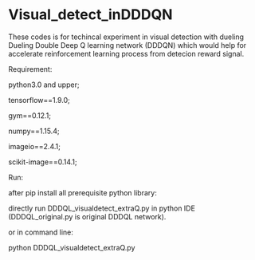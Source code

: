 # Visual_detect_inDDDQN

These codes is for techincal experiment in visual detection with dueling Dueling Double Deep Q learning network (DDDQN) which would help for accelerate reinforcement learning process from detecion reward signal.

Requirement:

python3.0 and upper;

tensorflow==1.9.0;

gym==0.12.1;

numpy==1.15.4;

imageio==2.4.1;

scikit-image==0.14.1;

Run:

after pip install all prerequisite python library:

directly run DDDQL_visualdetect_extraQ.py in python IDE (DDDQL_original.py is original DDDQL network).

or in command line:

python DDDQL_visualdetect_extraQ.py


